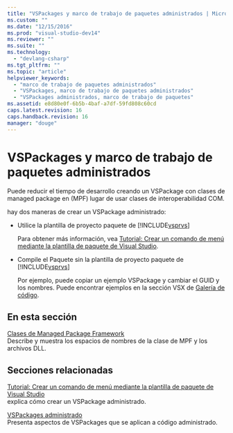 ```yaml
---
title: "VSPackages y marco de trabajo de paquetes administrados | Microsoft Docs"
ms.custom: ""
ms.date: "12/15/2016"
ms.prod: "visual-studio-dev14"
ms.reviewer: ""
ms.suite: ""
ms.technology: 
  - "devlang-csharp"
ms.tgt_pltfrm: ""
ms.topic: "article"
helpviewer_keywords: 
  - "marco de trabajo de paquetes administrados"
  - "VSPackages, marco de trabajo de paquetes administrados"
  - "VSPackages administrados, marco de trabajo de paquetes"
ms.assetid: e8d80e0f-6b5b-4baf-a7df-59fd808c60cd
caps.latest.revision: 16
caps.handback.revision: 16
manager: "douge"
---
```

# VSPackages y marco de trabajo de paquetes administrados
Puede reducir el tiempo de desarrollo creando un VSPackage con clases de managed package en \(MPF\) lugar de usar clases de interoperabilidad COM.  
  
 hay dos maneras de crear un VSPackage administrado:  
  
-   Utilice la plantilla de proyecto paquete de [!INCLUDE[vsprvs](../code-quality/includes/vsprvs_md.md)]  
  
     Para obtener más información, vea [Tutorial: Crear un comando de menú mediante la plantilla de paquete de Visual Studio](../Topic/Walkthrough:%20Creating%20a%20Menu%20Command%20By%20Using%20the%20Visual%20Studio%20Package%20Template.md).  
  
-   Compile el Paquete sin la plantilla de proyecto paquete de [!INCLUDE[vsprvs](../code-quality/includes/vsprvs_md.md)]  
  
     Por ejemplo, puede copiar un ejemplo VSPackage y cambiar el GUID y los nombres.  Puede encontrar ejemplos en la sección VSX de [Galería de código](http://code.msdn.microsoft.com/vsx/).  
  
## En esta sección  
 [Clases de Managed Package Framework](../misc/managed-package-framework-classes.md)  
 Describe y muestra los espacios de nombres de la clase de MPF y los archivos DLL.  
  
## Secciones relacionadas  
 [Tutorial: Crear un comando de menú mediante la plantilla de paquete de Visual Studio](../Topic/Walkthrough:%20Creating%20a%20Menu%20Command%20By%20Using%20the%20Visual%20Studio%20Package%20Template.md)  
 explica cómo crear un VSPackage administrado.  
  
 [VSPackages administrado](../misc/managed-vspackages.md)  
 Presenta aspectos de VSPackages que se aplican a código administrado.